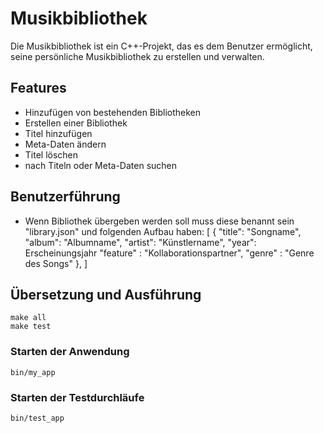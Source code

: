 # Musikbibliothek

Die Musikbibliothek ist ein C++-Projekt, das es dem Benutzer ermöglicht, seine persönliche Musikbibliothek zu erstellen und verwalten.

## Features
- Hinzufügen von bestehenden Bibliotheken
- Erstellen einer Bibliothek
- Titel hinzufügen
- Meta-Daten ändern
- Titel löschen
- nach Titeln oder Meta-Daten suchen

## Benutzerführung

- Wenn Bibliothek übergeben werden soll muss diese benannt sein "library.json" und folgenden Aufbau haben:
    [
    {
        "title": "Songname",
        "album": "Albumname",
        "artist": "Künstlername",
        "year": Erscheinungsjahr
        "feature" : "Kollaborationspartner",
        "genre" : "Genre des Songs"
    },
    ]

## Übersetzung und Ausführung
    make all
    make test
### Starten der Anwendung
    bin/my_app

### Starten der Testdurchläufe
    bin/test_app
